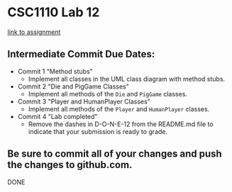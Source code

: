 # CSC1110 Lab 12

[link to assignment](https://csse.msoe.us/csc1110/lab12)

## Intermediate Commit Due Dates:
- Commit 1 "Method stubs"
    - Implement all classes in the UML class diagram with method stubs.
- Commit 2 "Die and PigGame Classes"
    - Implement all methods of the `Die` and `PigGame` classes.
- Commit 3 "Player and HumanPlayer Classes"
    - Implement all methods of the `Player` and `HumanPlayer` classes.
- Commit 4 "Lab completed"
    - Remove the dashes in D-O-N-E-12 from the README.md file to indicate that your submission is ready to grade.

## Be sure to commit all of your changes and push the changes to github.com.

DONE
